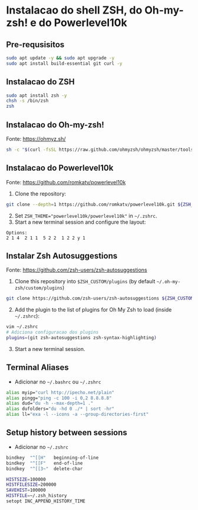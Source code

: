 # Instalacao do shell ZSH, do Oh-my-zsh! e do Powerlevel10k

## Pre-requsisitos
```sh
sudo apt update -y && sudo apt upgrade -y
sudo apt install build-essential git curl -y
```

## Instalacao do ZSH
```sh
sudo apt install zsh -y
chsh -s /bin/zsh
zsh
```

## Instalacao do Oh-my-zsh!

Fonte: https://ohmyz.sh/
```sh
sh -c "$(curl -fsSL https://raw.github.com/ohmyzsh/ohmyzsh/master/tools/install.sh)"
```

## Instalacao do Powerlevel10k

Fonte: https://github.com/romkatv/powerlevel10k

1. Clone the repository:
```sh
git clone --depth=1 https://github.com/romkatv/powerlevel10k.git ${ZSH_CUSTOM:-$HOME/.oh-my-zsh/custom}/themes/powerlevel10k
``` 
2. Set `ZSH_THEME="powerlevel10k/powerlevel10k"` in `~/.zshrc`. 
3. Start a new terminal session and configure the layout:
```
Options:
2 1 4  2 1 1  5 2 2  1 2 2 y 1
``` 

## Instalar Zsh Autosuggestions

Fonte: https://github.com/zsh-users/zsh-autosuggestions

1. Clone this repository into `$ZSH_CUSTOM/plugins` (by default `~/.oh-my-zsh/custom/plugins`)
```sh
git clone https://github.com/zsh-users/zsh-autosuggestions ${ZSH_CUSTOM:-~/.oh-my-zsh/custom}/plugins/zsh-autosuggestions
```
2. Add the plugin to the list of plugins for Oh My Zsh to load (inside `~/.zshrc`):
```sh
vim ~/.zshrc
# Adiciona configuracao dos plugins
plugins=(git zsh-autosuggestions zsh-syntax-highlighting)
```
3. Start a new terminal session.

## Terminal Aliases

* Adicionar no `~/.bashrc` ou `~/.zshrc`
```sh
alias myip="curl http://ipecho.net/plain"
alias pingg="ping -c 100 -i 0,2 8.8.8.8"
alias dud="du -h --max-depth=1 ."
alias dufolders="du -hd 0 ./* | sort -hr"
alias ll="exa -l --icons -a --group-directories-first"
```

## Setup history between sessions

* Adicionar no `~/.zshrc`
```sh
bindkey  "^[[H"   beginning-of-line
bindkey  "^[[F"   end-of-line
bindkey  "^[[3~"  delete-char

HISTSIZE=100000
HISTFILESIZE=200000
SAVEHIST=100000
HISTFILE=~/.zsh_history
setopt INC_APPEND_HISTORY_TIME
```
